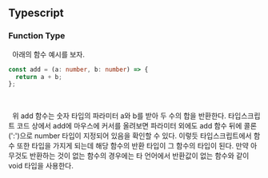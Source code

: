 ## **Typescript**

### **Function Type**

&nbsp;&nbsp;아래의 함수 예시를 보자.

```typescript
const add = (a: number, b: number) => {
  return a + b;
};
```

<br>

&nbsp;&nbsp;위 add 함수는 숫자 타입의 파라미터 a와 b를 받아 두 수의 합을 반환한다. 타입스크립트 코드 상에서 add에 마우스에 커서를 올려보면 파라미터 외에도 add 함수 뒤에 콜론(':')으로 number 타입이 지정되어 있음을 확인할 수 있다. 이렇듯 타입스크립트에서 함수 또한 타입을 가지게 되는데 해당 함수의 반환 타입이 그 함수의 타입이 된다. 만약 아무것도 반환하는 것이 없는 함수의 경우에는 타 언어에서 반환값이 없는 함수와 같이 void 타입을 사용한다.
<br>
